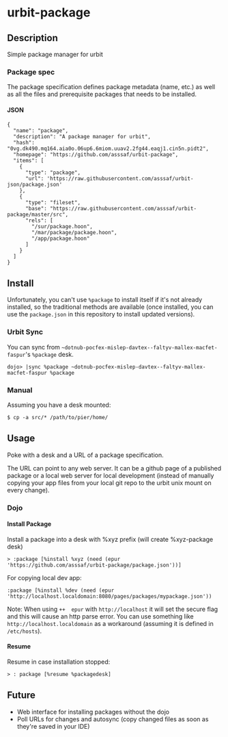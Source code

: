 # urbit-package

## Description
Simple package manager for urbit

### Package spec
The package specification defines package metadata (name, etc.) as well as all the files and prerequisite packages that needs to be installed.

#### JSON
```
{
  "name": "package",
  "description": "A package manager for urbit",
  "hash": "0vg.dk490.mq164.aia0o.06up6.6miom.uuav2.2fg44.eaqj1.cin5n.pidt2",
  "homepage": "https://github.com/asssaf/urbit-package",
  "items": [
    {
      "type": "package",
      "url": 'https://raw.githubusercontent.com/asssaf/urbit-json/package.json'
    },
    {
      "type": "fileset",
      "base": "https://raw.githubusercontent.com/asssaf/urbit-package/master/src",
      "rels": [
        "/sur/package.hoon",
        "/mar/package/package.hoon",
        "/app/package.hoon"
      ]
    }
  ]
}
```

## Install

Unfortunately, you can't use `%package` to install itself if it's not already installed, so the traditional methods are available (once installed, you can use the `package.json` in this repository to install updated versions).

### Urbit Sync
You can sync from `~dotnub-pocfex-mislep-davtex--faltyv-mallex-macfet-faspur`'s `%package` desk.
```
dojo> |sync %package ~dotnub-pocfex-mislep-davtex--faltyv-mallex-macfet-faspur %package  
```

### Manual
Assuming you have a desk mounted:
```
$ cp -a src/* /path/to/pier/home/
```

## Usage

Poke with a desk and a URL of a package specification.

The URL can point to any web server. It can be a github page of a published package or a local web server for local development (instead of manually copying your app files from your local git repo to the urbit unix mount on every change).

### Dojo
#### Install Package
Install a package into a desk with %xyz prefix (will create %xyz-package desk)
```
> :package [%install %xyz (need (epur 'https://github.com/asssaf/urbit-package/package.json'))]
```

For copying local dev app:
```
:package [%install %dev (need (epur 'http://localhost.localdomain:8080/pages/packages/mypackage.json'))
```

Note: When using `++  epur` with `http://localhost` it will set the secure flag and this will cause an http parse error. You can use something like `http://localhost.localdomain` as a workaround (assuming it is defined in `/etc/hosts`).

#### Resume
Resume in case installation stopped:
```
> : package [%resume %packagedesk]
```

## Future
* Web interface for installing packages without the dojo
* Poll URLs for changes and autosync (copy changed files as soon as they're saved in your IDE)
